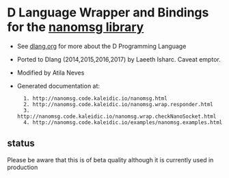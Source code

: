 D Language Wrapper and Bindings for the [nanomsg library](http://nanomsg.org/documentation.html)
================================================================================================
* See [dlang.org](https://dlang.org) for more about the D Programming Language
* Ported to Dlang (2014,2015,2016,2017) by Laeeth Isharc.  Caveat emptor.
* Modified by Atila Neves
* Generated documentation at:

		1. http://nanomsg.code.kaleidic.io/nanomsg.html
        2. http://nanomsg.code.kaleidic.io/nanomsg.wrap.responder.html
        3. http://nanomsg.code.kaleidic.io/nanomsg.wrap.checkNanoSocket.html
        4. http://nanomsg.code.kaleidic.io/examples/nanomsg.examples.html

status
-------
Please be aware that this is of beta quality although it is currently used in production

